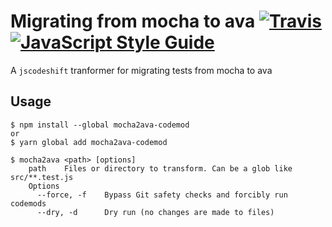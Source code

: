 
# Migrating from mocha to ava [![Travis](https://img.shields.io/travis/shimohq/mocha2ava-codemod.svg)](https://travis-ci.org/shimohq/mocha2ava-codemod) [![JavaScript Style Guide](https://img.shields.io/badge/code_style-standard-brightgreen.svg)](https://standardjs.com)

A `jscodeshift` tranformer for migrating tests from mocha to ava

## Usage

```
$ npm install --global mocha2ava-codemod
or
$ yarn global add mocha2ava-codemod

$ mocha2ava <path> [options]
	path	Files or directory to transform. Can be a glob like src/**.test.js
	Options
	  --force, -f    Bypass Git safety checks and forcibly run codemods
	  --dry, -d      Dry run (no changes are made to files)
```
